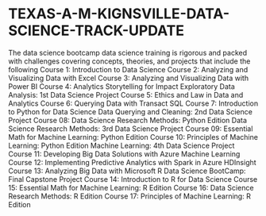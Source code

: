 # TEXAS-A-M-KIGNSVILLE-DATA-SCIENCE-TRACK-UPDATE
The data science bootcamp data science training is rigorous and packed with challenges covering concepts, theories, and projects that include the following 
Course 1: Introduction to Data Science 
Course 2: Analyzing and Visualizing Data with Excel 
Course 3: Analyzing and Visualizing Data with Power BI 
Course 4: Analytics Storytelling for Impact Exploratory Data Analysis: 1st Data Science Project 
Course 5: Ethics and Law in Data and Analytics 
Course 6: Querying Data with Transact SQL 
Course 7: Introduction to Python for Data Science 
Data Querying and Cleaning: 2nd Data Science Project 
Course 08: Data Science Research Methods: Python Edition 
Data Science Research Methods: 3rd Data Science Project 
Course 09: Essential Math for Machine Learning: Python Edition 
Course 10: Principles of Machine Learning: Python Edition 
Machine Learning: 4th Data Science Project 
Course 11: Developing Big Data Solutions with Azure Machine Learning 
Course 12: Implementing Predictive Analytics with Spark in Azure HDInsight 
Course 13: Analyzing Big Data with Microsoft R 
Data Science BootCamp: Final Capstone Project 
Course 14: Introduction to R for Data Science 
Course 15: Essential Math for Machine Learning: R Edition 
Course 16: Data Science Research Methods: R Edition 
Course 17: Principles of Machine Learning: R Edition
